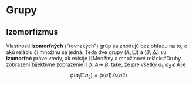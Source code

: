 # Grupy

## Izomorfizmus
Vlastnosti **izomorfných** ("rovnakých") grúp sa zhodujú bez ohľadu na to, o akú reláciu či množinu sa jedná.
Teda dve grupy $(A;\Box)$ a $(B;\triangle)$ sú **izomorfné** práve vtedy, ak existje [[Množiny a množinové relácie#Druhy zobrazení|bijektívne zobrazenie]] $\phi:\ A\rightarrow\ B$, také, že pre všetky $a_1 ,a_2 \ \epsilon\ A$ je
$$
\phi(a_1\Box a_2)= \phi (a1)\triangle (a2)
$$